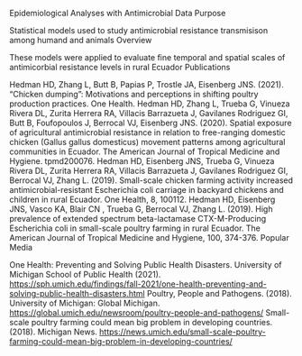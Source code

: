 Epidemiological Analyses with Antimicrobial Data
Purpose

Statistical models used to study antimicrobial resistance transmisison among humand and animals
Overview

These models were applied to evaluate fine temporal and spatial scales of antimicorbial resistance levels in rural Ecuador
Publications

Hedman HD, Zhang L, Butt B, Papias P, Trostle JA, Eisenberg JNS. (2021). “Chicken dumping”: Motivations and perceptions in shifting poultry production practices. One Health.
Hedman HD, Zhang L, Trueba G, Vinueza Rivera DL, Zurita Herrera RA, Villacis Barrazueta J, Gavilanes Rodriguez GI, Butt B, Foufopoulos J, Berrocal VJ, Eisenberg JNS. (2020). Spatial exposure of agricultural antimicrobial resistance in relation to free-ranging domestic chicken (Gallus gallus domesticus) movement patterns among agricultural communities in Ecuador. The American Journal of Tropical Medicine and Hygiene. tpmd200076.
Hedman HD, Eisenberg JNS, Trueba G, Vinueza Rivera DL, Zurita Herrera RA, Villacis Barrazueta J, Gavilanes Rodriguez GI, Berrocal VJ, Zhang L. (2019). Small-scale chicken farming activity increased antimicrobial-resistant Escherichia coli carriage in backyard chickens and children in rural Ecuador. One Health, 8, 100112.
Hedman HD, Eisenberg JNS, Vasco KA, Blair CN , Trueba G, Berrocal VJ, Zhang L. (2019). High prevalence of extended spectrum beta-lactamase CTX-M-Producing Escherichia coli in small-scale poultry farming in rural Ecuador. The American Journal of Tropical Medicine and Hygiene, 100, 374-376.
Popular Media

One Health: Preventing and Solving Public Health Disasters. University of Michigan School of Public Health (2021). https://sph.umich.edu/findings/fall-2021/one-health-preventing-and-solving-public-health-disasters.html
Poultry, People and Pathogens. (2018). University of Michigan: Global Michigan. https://global.umich.edu/newsroom/poultry-people-and-pathogens/
Small-scale poultry farming could mean big problem in developing countries. (2018). Michigan News. https://news.umich.edu/small-scale-poultry-farming-could-mean-big-problem-in-developing-countries/
